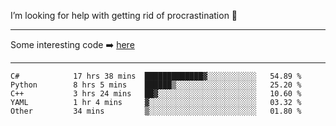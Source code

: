 I’m looking for help with getting rid of procrastination 🤔

-----

Some interesting code :arrow_right: [here](https://github.com/zhen8838/playground)

-----

<!--START_SECTION:waka-->

```text
C#            17 hrs 38 mins  █████████████▓░░░░░░░░░░░   54.89 %
Python        8 hrs 5 mins    ██████▒░░░░░░░░░░░░░░░░░░   25.20 %
C++           3 hrs 24 mins   ██▓░░░░░░░░░░░░░░░░░░░░░░   10.60 %
YAML          1 hr 4 mins     ▓░░░░░░░░░░░░░░░░░░░░░░░░   03.32 %
Other         34 mins         ▒░░░░░░░░░░░░░░░░░░░░░░░░   01.80 %
```

<!--END_SECTION:waka-->

<!--
**zhen8838/zhen8838** is a ✨ _special_ ✨ repository because its `README.md` (this file) appears on your GitHub profile.

Here are some ideas to get you started:

- 🔭 I’m currently working on ...
- 🌱 I’m currently learning ...
- 👯 I’m looking to collaborate on ...
 ...
- 💬 Ask me about ...
- 📫 How to reach me: ...
- 😄 Pronouns: ...
- ⚡ Fun fact: ...
-->

